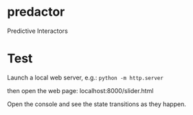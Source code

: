 # predactor
Predictive Interactors

# Test

Launch a local web server, e.g.:
`python -m http.server`

then open the web page: localhost:8000/slider.html

Open the console and see the state transitions as they happen.

